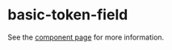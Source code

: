 basic-token-field
================

See the [component page](http://cletusw.github.io/basic-token-field) for more information.
